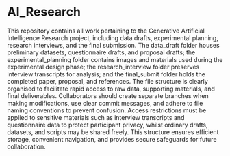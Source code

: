 # AI_Research

This repository contains all work pertaining to the Generative Artificial Intelligence Research project, including data drafts, experimental planning, research interviews, and the final submission. 
The data_draft folder houses preliminary datasets, questionnaire drafts, and proposal drafts; the experimental_planning folder contains images and materials used during the experimental design phase; 
the research_interview folder preserves interview transcripts for analysis; and the final_submit folder holds the completed paper, proposal, and references. 
The file structure is clearly organised to facilitate rapid access to raw data, supporting materials, and final deliverables. Collaborators should create separate branches when making modifications, use clear commit messages, and adhere to file naming conventions to prevent confusion.
Access restrictions must be applied to sensitive materials such as interview transcripts and questionnaire data to protect participant privacy, whilst ordinary drafts, datasets, and scripts may be shared freely. 
This structure ensures efficient storage, convenient navigation, and provides secure safeguards for future collaboration.

